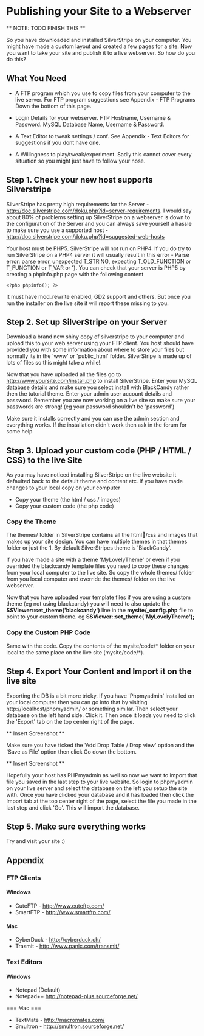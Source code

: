 # Publishing your Site to a Webserver

** NOTE: TODO FINISH THIS **
 
So you have downloaded and installed SilverStripe on your computer. You might have made a custom layout and created a few pages for a site. Now you want to take your site and publish it to a live webserver. So how do you do this?

## What You Need
*  A FTP program which you use to copy files from your computer to the live server. For FTP program suggestions see Appendix - FTP Programs Down the bottom of this page. 

*  Login Details for your webserver. FTP Hostname, Username & Password. MySQL Database Name, Username & Password.

*  A Text Editor to tweak settings / conf. See Appendix - Text Editors for suggestions if you dont have one.

*  A Willingness to play/tweak/experiment. Sadly this cannot cover every situation so you might just have to follow your nose.

## Step 1. Check your new host supports Silverstripe

SilverStripe has pretty high requirements for the Server - http://doc.silverstripe.com/doku.php?id=server-requirements. I would say about 80% of problems setting up SilverStripe on a webserver is down to the configuration of the Server and you can always save yourself a hassle to make sure you use a supported host - http://doc.silverstripe.com/doku.php?id=suggested-web-hosts

Your host must be PHP5. SilverStripe will not run on PHP4. If you do try to run SilverStripe on a PHP4 server it will usually result in this error - Parse error: parse error, unexpected T_STRING, expecting T_OLD_FUNCTION or T_FUNCTION or T_VAR or '}. You can check that your server is PHP5 by creating a phpinfo.php page with the following content

~~~ {php}
<?php phpinfo(); ?>
~~~

It must have mod_rewrite enabled, GD2 support and others. But once you run the installer on the live site it will report these missing to you.

## Step 2. Set up SilverStripe on your Server

Download a brand new shiny copy of silverstripe to your computer and upload this to your web server using your FTP client. You host should have provided you with some information about where to store your files but normally its in the 'www' or 'public_html' folder. SilverStripe is made up of lots of files so this might take a while!.

Now that you have uploaded all the files go to http://www.yoursite.com/install.php to install SilverStripe. Enter your MySQL database details and make sure you select install with BlackCandy rather then the tutorial theme. Enter your admin user account details and password. Remember you are now working on a live site so make sure your passwords are strong! (eg your password shouldn't be 'password')

Make sure it installs correctly and you can use the admin section and everything works. If the installation didn't work then ask in the forum for some help

## Step 3. Upload your custom code (PHP / HTML / CSS) to the live Site

As you may have noticed installing SilverStripe on the live website it defaulted back to the default theme and content etc. If you have made changes to your local copy on your computer

   * Copy your theme (the html / css / images) 
   * Copy your custom code (the php code) 

### Copy the Theme

The themes/ folder in SilverStripe contains all the html/css and images that makes up your site design. You can have multiple themes in that themes folder or just the 1. By default SilverStripes theme is 'BlackCandy'.

If you have made a site with a theme 'MyLovelyTheme' or even if you overrided the blackcandy template files you need to copy these changes from your local computer to the live site. So copy the whole themes/ folder from you local computer and override the themes/ folder on the live webserver.

Now that you have uploaded your template files if you are using a custom theme (eg not using blackcandy) you will need to also update the **SSViewer::set_theme('blackcandy')** line in the **mysite/_config.php** file to point to your custom theme. eg **SSViewer::set_theme('MyLovelyTheme');**

### Copy the Custom PHP Code
Same with the code. Copy the contents of the mysite/code/* folder on your local to the same place on the live site (mysite/code/*).


## Step 4. Export Your Content and Import it on the live site

Exporting the DB is a bit more tricky. If you have 'Phpmyadmin' installed on your local computer then you can go into that by visiting http://localhost/phpmyadmin/ or something similar. Then select your database on the left hand side. Click it. Then once it loads you need to click the 'Export' tab on the top center right of the page.

** Insert Screenshot **

Make sure you have ticked the 'Add Drop Table / Drop view' option and the 'Save as File' option then click Go down the bottom.

** Insert Screenshot **


Hopefully your host has PHPmyadmin as well so now we want to import that file you saved in the last step to your live website. So login to phpmyadmin on your live server and select the database on the left you setup the site with. Once you have clicked your database and it has loaded then click the Import tab at the top center right of the page, select the file you made in the last step and click 'Go'. This will import the database.

## Step 5. Make sure everything works

Try and visit your site :)

## Appendix
### FTP Clients
#### Windows
   * CuteFTP - http://www.cuteftp.com/
   * SmartFTP - http://www.smartftp.com/ 
#### Mac
   * CyberDuck - http://cyberduck.ch/
   * Trasmit - http://www.panic.com/transmit/

### Text Editors
#### Windows
   * Notepad (Default)
   * Notepad++ http://notepad-plus.sourceforge.net/

=== Mac === 
   * TextMate - http://macromates.com/
   * Smultron - http://smultron.sourceforge.net/

